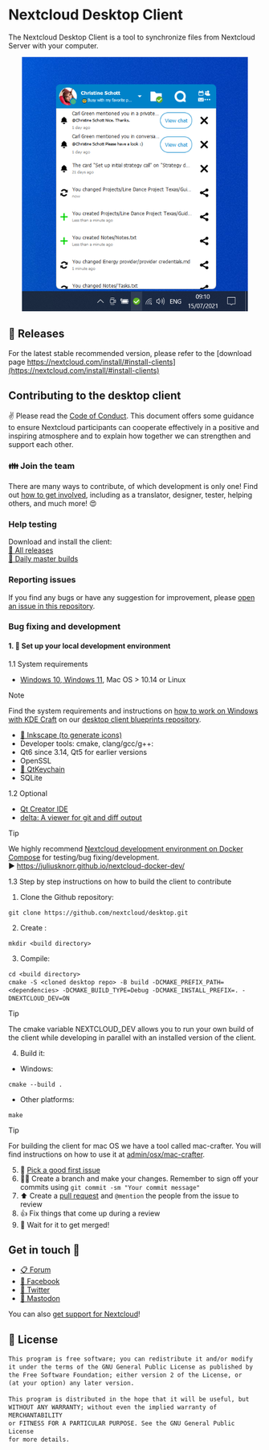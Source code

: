 # Nextcloud Desktop Client

The Nextcloud Desktop Client is a tool to synchronize files from Nextcloud Server with your computer.

<p align="center">
    <img src="doc/images/main_dialog_christine.png" alt="Desktop Client on Windows" width="450">
</p>

## :rocket: Releases
For the latest stable recommended version, please refer to the [download page https://nextcloud.com/install/#install-clients](https://nextcloud.com/install/#install-clients)

## Contributing to the desktop client
:v: Please read the [Code of Conduct](https://nextcloud.com/community/code-of-conduct/). This document offers some guidance to ensure Nextcloud participants can cooperate effectively in a positive and inspiring atmosphere and to explain how together we can strengthen and support each other.

### 👪 Join the team
There are many ways to contribute, of which development is only one! Find out [how to get involved](https://nextcloud.com/contribute/), including as a translator, designer, tester, helping others, and much more! 😍

### Help testing
Download and install the client:<br>
[🔽 All releases](https://github.com/nextcloud-releases/desktop/releases)<br>
[🔽 Daily master builds](https://download.nextcloud.com/desktop/daily)

### Reporting issues
If you find any bugs or have any suggestion for improvement, please
[open an issue in this repository](https://github.com/nextcloud/desktop/issues).

### Bug fixing and development
#### 1. 🚀 Set up your local development environment

1.1 System requirements
- [Windows 10, Windows 11]((https://github.com/nextcloud/desktop-client-blueprints/)), Mac OS > 10.14 or Linux

> [!NOTE]  
> Find the system requirements and instructions on [how to work on Windows with KDE Craft](https://github.com/nextcloud/desktop-client-blueprints/) on our [desktop client blueprints repository](https://github.com/nextcloud/desktop-client-blueprints/).

- [🔽 Inkscape (to generate icons)](https://inkscape.org/release/)
- Developer tools: cmake, clang/gcc/g++:
- Qt6 since 3.14, Qt5 for earlier versions
- OpenSSL
- [🔽 QtKeychain](https://github.com/frankosterfeld/qtkeychain)
- SQLite

1.2 Optional
- [Qt Creator IDE](https://www.qt.io/product/development-tools)
- [delta: A viewer for git and diff output](https://github.com/dandavison/delta)

> [!TIP]
> We highly recommend [Nextcloud development environment on Docker Compose](https://juliusknorr.github.io/nextcloud-docker-dev/) for testing/bug fixing/development.<br>
> ▶️ https://juliusknorr.github.io/nextcloud-docker-dev/

1.3 Step by step instructions on how to build the client to contribute
1. Clone the Github repository:
```
git clone https://github.com/nextcloud/desktop.git
```
2. Create <build directory>:
```
mkdir <build directory>
```
3. Compile:
```
cd <build directory>
cmake -S <cloned desktop repo> -B build -DCMAKE_PREFIX_PATH=<dependencies> -DCMAKE_BUILD_TYPE=Debug -DCMAKE_INSTALL_PREFIX=. -DNEXTCLOUD_DEV=ON
```

> [!TIP]
> The cmake variable NEXTCLOUD_DEV allows you to run your own build of the client while developing in parallel with an installed version of the client.

4. Build it:
- Windows:
```
cmake --build .
```
- Other platforms:
```
make
```

> [!TIP]
> For building the client for mac OS we have a tool called mac-crafter.
> You will find instructions on how to use it at [admin/osx/mac-crafter](https://github.com/nextcloud/desktop/tree/32305e4c15ff95d00fae07e82e750fe9051b2250/admin/osx/mac-crafter).

5. 🐛 [Pick a good first issue](https://github.com/nextcloud/desktop/labels/good%20first%20issue)
6. 👩‍🔧 Create a branch and make your changes. Remember to sign off your commits using `git commit -sm "Your commit message"`
7. ⬆ Create a [pull request](https://opensource.guide/how-to-contribute/#opening-a-pull-request) and `@mention` the people from the issue to review
8. 👍 Fix things that come up during a review
9. 🎉 Wait for it to get merged!

## Get in touch 💬
* [📋 Forum](https://help.nextcloud.com)
* [👥 Facebook](https://www.facebook.com/nextclouders)
* [🐣 Twitter](https://twitter.com/Nextclouders)
* [🐘 Mastodon](https://mastodon.xyz/@nextcloud)

You can also [get support for Nextcloud](https://nextcloud.com/support)!

## :scroll: License

    This program is free software; you can redistribute it and/or modify
    it under the terms of the GNU General Public License as published by
    the Free Software Foundation; either version 2 of the License, or
    (at your option) any later version.

    This program is distributed in the hope that it will be useful, but
    WITHOUT ANY WARRANTY; without even the implied warranty of MERCHANTABILITY
    or FITNESS FOR A PARTICULAR PURPOSE. See the GNU General Public License
    for more details.
